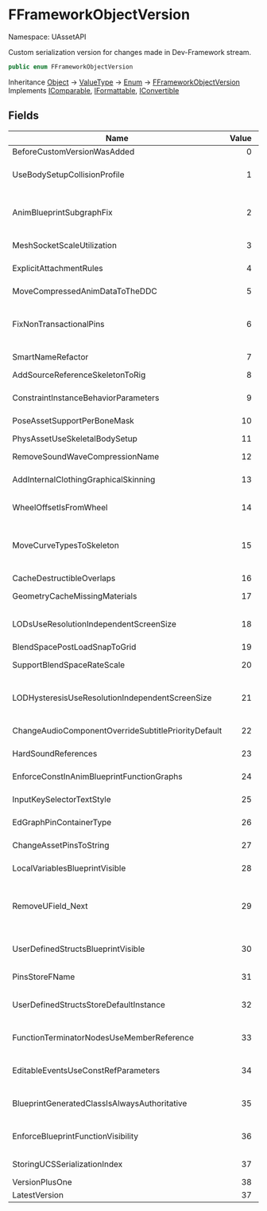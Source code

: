 # FFrameworkObjectVersion

Namespace: UAssetAPI

Custom serialization version for changes made in Dev-Framework stream.

```csharp
public enum FFrameworkObjectVersion
```

Inheritance [Object](https://docs.microsoft.com/en-us/dotnet/api/system.object) → [ValueType](https://docs.microsoft.com/en-us/dotnet/api/system.valuetype) → [Enum](https://docs.microsoft.com/en-us/dotnet/api/system.enum) → [FFrameworkObjectVersion](./uassetapi.fframeworkobjectversion.md)<br>
Implements [IComparable](https://docs.microsoft.com/en-us/dotnet/api/system.icomparable), [IFormattable](https://docs.microsoft.com/en-us/dotnet/api/system.iformattable), [IConvertible](https://docs.microsoft.com/en-us/dotnet/api/system.iconvertible)

## Fields

| Name | Value | Description |
| --- | --: | --- |
| BeforeCustomVersionWasAdded | 0 | Before any version changes were made |
| UseBodySetupCollisionProfile | 1 | BodySetup's default instance collision profile is used by default when creating a new instance. |
| AnimBlueprintSubgraphFix | 2 | Regenerate subgraph arrays correctly in animation blueprints to remove duplicates and add missing graphs that appear read only when edited |
| MeshSocketScaleUtilization | 3 | Static and skeletal mesh sockets now use the specified scale |
| ExplicitAttachmentRules | 4 | Attachment rules are now explicit in how they affect location, rotation and scale |
| MoveCompressedAnimDataToTheDDC | 5 | Moved compressed anim data from uasset to the DDC |
| FixNonTransactionalPins | 6 | Some graph pins created using legacy code seem to have lost the RF_Transactional flag, which causes issues with undo. Restore the flag at this version |
| SmartNameRefactor | 7 | Create new struct for SmartName, and use that for CurveName |
| AddSourceReferenceSkeletonToRig | 8 | Add Reference Skeleton to Rig |
| ConstraintInstanceBehaviorParameters | 9 | Refactor ConstraintInstance so that we have an easy way to swap behavior paramters |
| PoseAssetSupportPerBoneMask | 10 | Pose Asset support mask per bone |
| PhysAssetUseSkeletalBodySetup | 11 | Physics Assets now use SkeletalBodySetup instead of BodySetup |
| RemoveSoundWaveCompressionName | 12 | Remove SoundWave CompressionName |
| AddInternalClothingGraphicalSkinning | 13 | Switched render data for clothing over to unreal data, reskinned to the simulation mesh |
| WheelOffsetIsFromWheel | 14 | Wheel force offset is now applied at the wheel instead of vehicle COM |
| MoveCurveTypesToSkeleton | 15 | Move curve metadata to be saved in skeleton. Individual asset still saves some flag - i.e. disabled curve and editable or not, but major flag - i.e. material types - moves to skeleton and handle in one place |
| CacheDestructibleOverlaps | 16 | Cache destructible overlaps on save |
| GeometryCacheMissingMaterials | 17 | Added serialization of materials applied to geometry cache objects |
| LODsUseResolutionIndependentScreenSize | 18 | Switch static and skeletal meshes to calculate LODs based on resolution-independent screen size |
| BlendSpacePostLoadSnapToGrid | 19 | Blend space post load verification |
| SupportBlendSpaceRateScale | 20 | Addition of rate scales to blend space samples |
| LODHysteresisUseResolutionIndependentScreenSize | 21 | LOD hysteresis also needs conversion from the LODsUseResolutionIndependentScreenSize version |
| ChangeAudioComponentOverrideSubtitlePriorityDefault | 22 | AudioComponent override subtitle priority default change |
| HardSoundReferences | 23 | Serialize hard references to sound files when possible |
| EnforceConstInAnimBlueprintFunctionGraphs | 24 | Enforce const correctness in Animation Blueprint function graphs |
| InputKeySelectorTextStyle | 25 | Upgrade the InputKeySelector to use a text style |
| EdGraphPinContainerType | 26 | Represent a pins container type as an enum not 3 independent booleans |
| ChangeAssetPinsToString | 27 | Switch asset pins to store as string instead of hard object reference |
| LocalVariablesBlueprintVisible | 28 | Fix Local Variables so that the properties are correctly flagged as blueprint visible |
| RemoveUField_Next | 29 | Stopped serializing UField_Next so that UFunctions could be serialized in dependently of a UClass in order to allow us to do all UFunction loading in a single pass (after classes and CDOs are created) |
| UserDefinedStructsBlueprintVisible | 30 | Fix User Defined structs so that all members are correct flagged blueprint visible |
| PinsStoreFName | 31 | FMaterialInput and FEdGraphPin store their name as FName instead of FString |
| UserDefinedStructsStoreDefaultInstance | 32 | User defined structs store their default instance, which is used for initializing instances |
| FunctionTerminatorNodesUseMemberReference | 33 | Function terminator nodes serialize an FMemberReference rather than a name/class pair |
| EditableEventsUseConstRefParameters | 34 | Custom event and non-native interface event implementations add 'const' to reference parameters |
| BlueprintGeneratedClassIsAlwaysAuthoritative | 35 | No longer serialize the legacy flag that indicates this state, as it is now implied since we don't serialize the skeleton CDO |
| EnforceBlueprintFunctionVisibility | 36 | Enforce visibility of blueprint functions - e.g. raise an error if calling a private function from another blueprint: |
| StoringUCSSerializationIndex | 37 | ActorComponents now store their serialization index |
| VersionPlusOne | 38 |  |
| LatestVersion | 37 |  |
